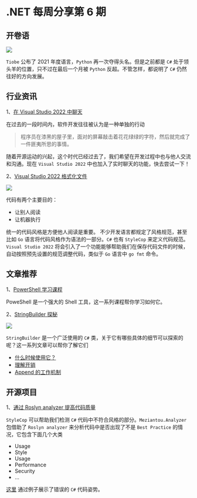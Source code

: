 # .NET 每周分享第 6 期

## 开卷语

![](https://img-cdn.tnwcdn.com/image?fit=1280%2C720&url=https%3A%2F%2Fcdn0.tnwcdn.com%2Fwp-content%2Fblogs.dir%2F1%2Ffiles%2F2022%2F01%2Fpython-C.jpg&signature=66ef24cd5538af03ca18a710889fe4a3)

`Tiobe` 公布了 2021 年度语言，`Python` 再一次夺得头名。但是之前都是 `C#` 处于领头羊的位置，只不过在最后一个月被 `Python` 反超。不管怎样，都说明了 `C#` 仍然往好的方向发展。

## 行业资讯

1、[在 Visual Studio 2022 中聊天](https://devblogs.microsoft.com/visualstudio/integrated-chat-in-live-share-for-visual-studio-2022/)

在过去的一段时间内，软件开发往往被认为是一种单独的行动

> 程序员在漆黑的屋子里，面对的屏幕敲击着花花绿绿的字符，然后就完成了一件匪夷所思的事情。

随着开源运动的兴起，这个时代已经过去了，我们希望在开发过程中也与他人交流和沟通。现在 `Visual Studio 2022` 中也加入了实时聊天的功能，快去尝试一下！

2、[Visual Studio 2022 格式化文件](https://devblogs.microsoft.com/visualstudio/bringing-code-cleanup-on-save-to-visual-studio-2022-17-1-preview-2/)

![](https://devblogs.microsoft.com/visualstudio/wp-content/uploads/sites/4/2022/01/word-image.gif)

代码有两个主要目的：

- 让别人阅读
- 让机器执行

统一的代码风格是方便他人阅读是重要。 不少开发语言都规定了风格规范，甚至比如 `Go` 语言将代码风格作为语法的一部分。`C#` 也有 `StyleCop` 来定义代码规范。`Visual Studio 2022` 将会引入了一个功能能够帮助我们在保存代码文件的时候，自动按照预先设置的规范调整代码，类似于 `Go` 语言中 `go fmt` 命令。

## 文章推荐

1、[PowerShell 学习课程](https://www.youtube.com/playlist?list=PLDjtLML5l9l-y_MPI5qThjZqvcIwHnMzw)

PoweShell 是一个强大的 Shell 工具，这一系列课程帮你学习如何它。

2、[StringBuilder 探秘](https://www.stevejgordon.co.uk/how-does-the-stringbuilder-work-in-dotnet-part-1-why-do-we-need-a-stringbuilder-and-when-should-we-use-one)

![](https://media.geeksforgeeks.org/wp-content/uploads/20190310161026/Presentation12.jpg)

`StringBuilder` 是一个广泛使用的 `C#` 类，关于它有哪些具体的细节可以探索的呢？这一系列文章可以帮你了解它们

- [什么时候使用它？](https://www.stevejgordon.co.uk/how-does-the-stringbuilder-work-in-dotnet-part-1-why-do-we-need-a-stringbuilder-and-when-should-we-use-one)
- [理解开销](https://www.stevejgordon.co.uk/how-does-the-stringbuilder-work-in-dotnet-part-2-understanding-the-overhead)
- [Append 的工作机制](https://www.stevejgordon.co.uk/how-does-the-stringbuilder-work-in-dotnet-part-1-why-do-we-need-a-stringbuilder-and-when-should-we-use-one)

## 开源项目

1、[通过 Roslyn analyzer 提高代码质量](https://github.com/meziantou/Meziantou.Analyzer)

`StyleCop` 可以帮助我们检测 `C#` 代码中不符合风格的部分。`Meziantou.Analyzer` 包借助了 `Roslyn analyzer` 来分析代码中是否出现了不是 `Best Practice` 的情况，它包含下面几个大类

- Usage
- Style
- Usage
- Performance
- Security
- ...

[这里](https://github.com/meziantou/Meziantou.Analyzer/tree/main/docs) 通过例子展示了错误的 `C#` 代码姿势。

